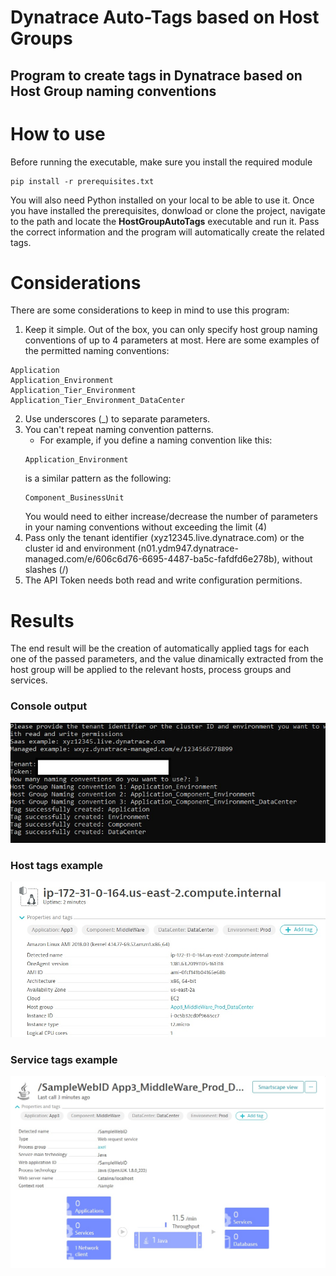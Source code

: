 # Dynatrace Auto-Tags based on Host Groups
## Program to create tags in Dynatrace based on Host Group naming conventions

# How to use
Before running the executable, make sure you install the required module
```
pip install -r prerequisites.txt
```
You will also need Python installed on your local to be able to use it. Once you have installed the prerequisites, donwload or clone the project, navigate to the path and locate the **__HostGroupAutoTags__** executable and run it. Pass the correct information and the program will automatically create the related tags.

# Considerations
There are some considerations to keep in mind to use this program:

1.  Keep it simple. Out of the box, you can only specify host group naming conventions of up to 4 parameters at most. Here are some examples of the permitted naming conventions:
  ```
  Application
  Application_Environment
  Application_Tier_Environment
  Application_Tier_Environment_DataCenter
  ```
2.  Use underscores (_) to separate parameters.
3.  You can't repeat naming convention patterns.
    - For example, if you define a naming convention like this:
    ```
    Application_Environment
    ```
    is a similar pattern as the following:
    ```
    Component_BusinessUnit
    ```
    You would need to either increase/decrease the number of parameters in your naming conventions without exceeding the limit (4)
4.  Pass only the tenant identifier (xyz12345.live.dynatrace.com) or the cluster id and environment (n01.ydm947.dynatrace-managed.com/e/606c6d76-6695-4487-ba5c-fafdfd6e278b), without slashes (/)
5.  The API Token needs both read and write configuration permitions.

# Results
The end result will be the creation of automatically applied tags for each one of the passed parameters, and the value dinamically extracted from the host group will be applied to the relevant hosts, process groups and services.

### Console output
![Console](https://github.com/axelayala1988/HostGroupAutoTags/blob/master/images/consoleOutput.jpg)

### Host tags example
![Host](https://github.com/axelayala1988/HostGroupAutoTags/blob/master/images/hostTagsExample.jpg)

### Service tags example
![Service](https://github.com/axelayala1988/HostGroupAutoTags/blob/master/images/serviceTagsExample.jpg)
